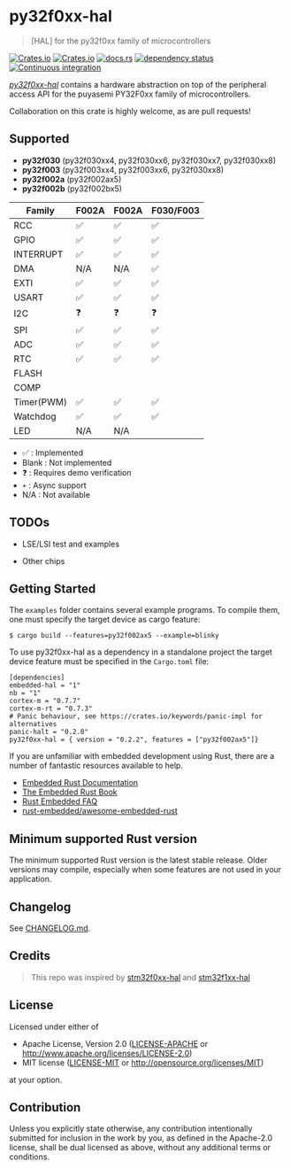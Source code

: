 py32f0xx-hal
================

> [HAL] for the py32f0xx family of microcontrollers

[![Crates.io](https://img.shields.io/crates/d/py32f0xx-hal.svg)](https://crates.io/crates/py32f0xx-hal)
[![Crates.io](https://img.shields.io/crates/v/py32f0xx-hal.svg)](https://crates.io/crates/py32f0xx-hal)
[![docs.rs](https://docs.rs/py32f0xx-hal/badge.svg)](https://docs.rs/py32f0xx-hal/)
[![dependency status](https://deps.rs/repo/github/[py32-rust/py32f0xx-hal/status.svg)](https://deps.rs/repo/github/py32-rust/py32f0xx-hal)
[![Continuous integration](https://github.com/creatoy/py32f0xx-hal/workflows/Continuous%20integration/badge.svg)](https://github.com/py32-rust/py32f0xx-hal)

[_py32f0xx-hal_](https://github.com/py32-rust/py32f0xx-hal) contains a hardware abstraction on top of the peripheral access API for the puyasemi PY32F0xx family of microcontrollers.

Collaboration on this crate is highly welcome, as are pull requests!

Supported
------------------------

* __py32f030__ (py32f030xx4, py32f030xx6, py32f030xx7, py32f030xx8)
* __py32f003__ (py32f003xx4, py32f003xx6, py32f030xx8)
* __py32f002a__ (py32f002ax5)
* __py32f002b__ (py32f002bx5)

| Family     |    F002A   |   F002A         | F030/F003      |
| ---------- | ---------- | --------------- |--------------- |
| RCC        | ✅         | ✅              | ✅              |
| GPIO       | ✅         | ✅              | ✅              |
| INTERRUPT  | ✅         | ✅              | ✅              |
| DMA        | N/A        | N/A             | ✅             |
| EXTI       | ✅         | ✅             | ✅             |
| USART      | ✅         | ✅             | ✅             |
| I2C        | ❓         | ❓             | ❓             |
| SPI        | ✅         | ✅             | ✅               |
| ADC        | ✅         | ✅             | ✅             |
| RTC        | ✅         | ✅             | ✅               |
| FLASH      |            |                |                |
| COMP       |            |                |                |
| Timer(PWM) | ✅        | ✅              | ✅              |
| Watchdog   | ✅        | ✅              | ✅             |
| LED        | N/A        | N/A             |               |


- ✅ : Implemented
- Blank : Not implemented
- ❓ : Requires demo verification
- `+` : Async support
- N/A : Not available

## TODOs

- LSE/LSI test and examples

- Other chips

Getting Started
---------------
The `examples` folder contains several example programs. To compile them, one must specify the target device as cargo feature:
```
$ cargo build --features=py32f002ax5 --example=blinky
```

To use py32f0xx-hal as a dependency in a standalone project the target device feature must be specified in the `Cargo.toml` file:
```
[dependencies]
embedded-hal = "1"
nb = "1"
cortex-m = "0.7.7"
cortex-m-rt = "0.7.3"
# Panic behaviour, see https://crates.io/keywords/panic-impl for alternatives
panic-halt = "0.2.0"
py32f0xx-hal = { version = "0.2.2", features = ["py32f002ax5"]}
```

If you are unfamiliar with embedded development using Rust, there are a number of fantastic resources available to help.

- [Embedded Rust Documentation](https://docs.rust-embedded.org/)
- [The Embedded Rust Book](https://docs.rust-embedded.org/book/)
- [Rust Embedded FAQ](https://docs.rust-embedded.org/faq.html)
- [rust-embedded/awesome-embedded-rust](https://github.com/rust-embedded/awesome-embedded-rust)


Minimum supported Rust version
------------------------------

The minimum supported Rust version is the latest stable release. Older versions may compile, especially when some features are not used in your application.

Changelog
---------

See [CHANGELOG.md](CHANGELOG.md).


Credits
-------

> This repo was inspired by [stm32f0xx-hal](https://github.com/stm32-rs/stm32f0xx-hal) and [stm32f1xx-hal](https://github.com/stm32-rs/stm32f1xx-hal)

License
-------

Licensed under either of

 * Apache License, Version 2.0
   ([LICENSE-APACHE](LICENSE-APACHE) or http://www.apache.org/licenses/LICENSE-2.0)
 * MIT license
   ([LICENSE-MIT](LICENSE-MIT) or http://opensource.org/licenses/MIT)

at your option.

## Contribution

Unless you explicitly state otherwise, any contribution intentionally submitted
for inclusion in the work by you, as defined in the Apache-2.0 license, shall be
dual licensed as above, without any additional terms or conditions.

